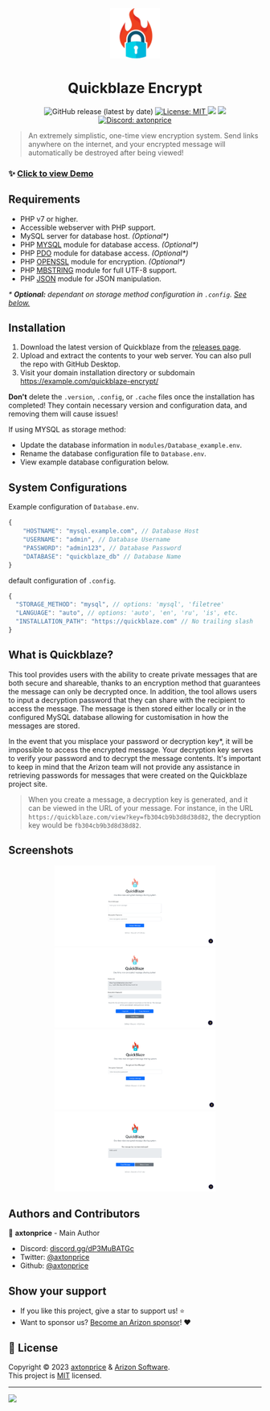<div align="center">
  <img alt="Quickblaze Logo" src=".github/images/logo.png"></img>
</div>
<h1 align="center">
  Quickblaze Encrypt
</h1>

<p align="center">
  <img alt="GitHub release (latest by date)" src="https://img.shields.io/github/v/release/arizon-dev/quickblaze-encrypt?label=Version">
  <a href="https://github.com/arizon-dev/quickblaze-encrypt/blob/main/LICENSE" target="_blank">
    <img alt="License: MIT" src="https://img.shields.io/badge/License-MIT-yellow.svg" />
  </a>
  <a href="https://www.codacy.com/gh/arizon-dev/quickblaze-encrypt/dashboard?utm_source=github.com&amp;utm_medium=referral&amp;utm_content=arizon-dev/quickblaze-encrypt&amp;utm_campaign=Badge_Grade"><img src="https://app.codacy.com/project/badge/Grade/3d4571a7a1a34c548bce562c16ba1221"/></a>
  <a href="https://github.com/arizon-dev/quickblaze-encrypt/actions/workflows/codacy.yml"><img src="https://github.com/arizon-dev/quickblaze-encrypt/actions/workflows/codacy.yml/badge.svg"/></a>
  <a href="https://arizon.dev?discord" target="_blank">
    <img alt="Discord: axtonprice" src="https://discord.com/api/guilds/826239258590969897/widget.png?style=shield" />
  </a>
</p>

> An extremely simplistic, one-time view encryption system. Send links anywhere on the internet, and your encrypted message will automatically be destroyed after being viewed!

### ✨ [Click to view Demo](https://quickblaze.arizon.dev)

## Requirements

- PHP v7 or higher.
- Accessible webserver with PHP support.
- MySQL server for database host. *(Optional\*)*
- PHP [MYSQL](http://php.net/manual/en/book.mysql.php) module for database access. *(Optional\*)*
- PHP [PDO](http://php.net/manual/en/book.pdo.php) module for database access. *(Optional\*)*
- PHP [OPENSSL](http://php.net/manual/en/book.openssl.php) module for encryption. *(Optional\*)*
- PHP [MBSTRING](http://php.net/manual/en/book.mbstring.php) module for full UTF-8 support.
- PHP [JSON](http://php.net/manual/en/book.json.php) module for JSON manipulation.

*\* **Optional:** dependant on storage method configuration in `.config`. [See below.](https://github.com/arizon-dev/quickblaze-encrypt/#system-configurations)*

## Installation

1. Download the latest version of Quickblaze from the [releases page](https://github.com/arizon-dev/quickblaze-encrypt/releases). 
2. Upload and extract the contents to your web server. You can also pull the repo with GitHub Desktop.
3. Visit your domain installation directory or subdomain https://example.com/quickblaze-encrypt/

**Don't** delete the `.version`, `.config`, or `.cache` files once the installation has completed! They contain necessary version and configuration data, and removing them will cause issues!

If using MYSQL as storage method:
* Update the database information in `modules/Database_example.env`.
* Rename the database configuration file to `Database.env`.
* View example database configuration below.

## System Configurations
Example configuration of `Database.env`.
```js
{
    "HOSTNAME": "mysql.example.com", // Database Host
    "USERNAME": "admin", // Database Username
    "PASSWORD": "admin123", // Database Password
    "DATABASE": "quickblaze_db" // Database Name
}
```
 default configuration of `.config`.
```js
{ 
  "STORAGE_METHOD": "mysql", // options: 'mysql', 'filetree'
  "LANGUAGE": "auto", // options: 'auto', 'en', 'ru', 'is', etc.
  "INSTALLATION_PATH": "https://quickblaze.com" // No trailing slash
}
```

## What is Quickblaze?

This tool provides users with the ability to create private messages that are both secure and shareable, thanks to an encryption method that guarantees the message can only be decrypted once. In addition, the tool allows users to input a decryption password that they can share with the recipient to access the message. The message is then stored either locally or in the configured MySQL database allowing for customisation in how the messages are stored. 

In the event that you misplace your password or decryption key*, it will be impossible to access the encrypted message. Your decryption key serves to verify your password and to decrypt the message contents. It's important to keep in mind that the Arizon team will not provide any assistance in retrieving passwords for messages that were created on the Quickblaze project site.

> When you create a message, a decryption key is generated, and it can be viewed in the URL of your message. For instance, in the URL `https://quickblaze.com/view?key=fb304cb9b3d8d38d82`, the decryption key would be `fb304cb9b3d8d38d82`.

## Screenshots

<div align="center">
  <img height="160" src=".github/images/screenshots/lightmode-1.png">
  <img height="160" src=".github/images/screenshots/lightmode-2.png">
  <img height="160" src=".github/images/screenshots/lightmode-3.png">
  <img height="160" src=".github/images/screenshots/lightmode-4.png">
</div>
  
## Authors and Contributors

👤 **axtonprice** - Main Author

* Discord: [discord.gg/dP3MuBATGc](https://discord.gg/dP3MuBATGc)
* Twitter: [@axtonprice](https://twitter.com/axtonprice)
* Github: [@axtonprice](https://github.com/axtonprice)

## Show your support

* If you like this project, give a star to support us! ⭐️
* Want to sponsor us? [Become an Arizon sponsor](https://github.com/sponsorships/arizon-dev)! ❤️

## 📝 License

Copyright © 2023 [axtonprice](https://github.com/axtonprice) & [Arizon Software](https://github.com/arizon-dev).<br />
This project is [MIT](https://github.com/arizon-dev/quickblaze-encrypt/blob/main/LICENSE) licensed.
<hr>
<a href="https://discord.gg/dP3MuBATGc"><img src="https://discord.com/api/guilds/826239258590969897/widget.png?style=banner3"/></a>
<!-- end: README.md -->